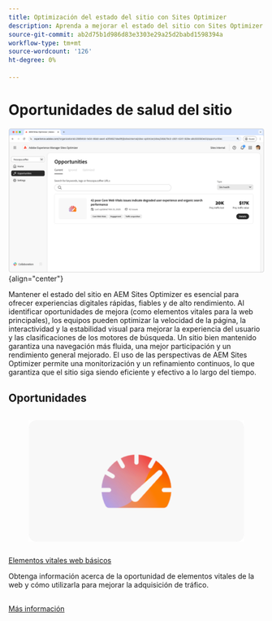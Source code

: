 ```yaml
---
title: Optimización del estado del sitio con Sites Optimizer
description: Aprenda a mejorar el estado del sitio con Sites Optimizer.
source-git-commit: ab2d75b1d986d83e3303e29a25d2babd1598394a
workflow-type: tm+mt
source-wordcount: '126'
ht-degree: 0%

---
```



# Oportunidades de salud del sitio

![Oportunidades de estado del sitio](./assets/site-health/hero.png){align="center"}

Mantener el estado del sitio en AEM Sites Optimizer es esencial para ofrecer experiencias digitales rápidas, fiables y de alto rendimiento. Al identificar oportunidades de mejora (como elementos vitales para la web principales), los equipos pueden optimizar la velocidad de la página, la interactividad y la estabilidad visual para mejorar la experiencia del usuario y las clasificaciones de los motores de búsqueda. Un sitio bien mantenido garantiza una navegación más fluida, una mejor participación y un rendimiento general mejorado. El uso de las perspectivas de AEM Sites Optimizer permite una monitorización y un refinamiento continuos, lo que garantiza que el sitio siga siendo eficiente y efectivo a lo largo del tiempo.

## Oportunidades

<!-- CARDS

* ../documentation/opportunities/core-web-vitals.md
  {title=Core web vitals}
  {image=../assets/common/card-performance.png}

-->
<!-- START CARDS HTML - DO NOT MODIFY BY HAND -->
<div class="columns">
    <div class="column is-half-tablet is-half-desktop is-one-third-widescreen" aria-label="Core web vitals">
        <div class="card" style="height: 100%; display: flex; flex-direction: column; height: 100%;">
            <div class="card-image">
                <figure class="image x-is-16by9">
                    <a href="../documentation/opportunities/core-web-vitals.md" title="Elementos vitales de la web" target="_blank" rel="referrer">
                        <img class="is-bordered-r-small" src="../assets/common/card-performance.png" alt="Elementos vitales de la web"
                             style="width: 100%; aspect-ratio: 16 / 9; object-fit: cover; overflow: hidden; display: block; margin: auto;">
                    </a>
                </figure>
            </div>
            <div class="card-content is-padded-small" style="display: flex; flex-direction: column; flex-grow: 1; justify-content: space-between;">
                <div class="top-card-content">
                    <p class="headline is-size-6 has-text-weight-bold">
                        <a href="../documentation/opportunities/core-web-vitals.md" target="_blank" rel="referrer" title="Elementos vitales de la web">Elementos vitales web básicos</a>
                    </p>
                    <p class="is-size-6">Obtenga información acerca de la oportunidad de elementos vitales de la web y cómo utilizarla para mejorar la adquisición de tráfico.</p>
                </div>
                <a href="../documentation/opportunities/core-web-vitals.md" target="_blank" rel="referrer" class="spectrum-Button spectrum-Button--outline spectrum-Button--primary spectrum-Button--sizeM" style="align-self: flex-start; margin-top: 1rem;">
                    <span class="spectrum-Button-label has-no-wrap has-text-weight-bold">Más información</span>
                </a>
            </div>
        </div>
    </div>
</div>
<!-- END CARDS HTML - DO NOT MODIFY BY HAND -->

